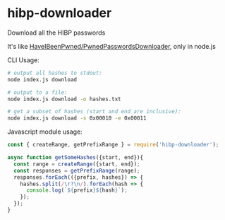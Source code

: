 # hibp-downloader
Download all the HIBP passwords

It's like [HaveIBeenPwned/PwnedPasswordsDownloader](https://github.com/HaveIBeenPwned/PwnedPasswordsDownloader), only in node.js

CLI Usage:

```bash
# output all hashes to stdout:
node index.js download

# output to a file:
node index.js download -o hashes.txt

# get a subset of hashes (start and end are inclusive):
node index.js download -s 0x00010 -e 0x00011
```

Javascript module usage:
```js
const { createRange, getPrefixRange } = require('hibp-downloader');

async function getSomeHashes({start, end}){
  const range = createRange({start, end});
  const responses = getPrefixRange(range);
  responses.forEach(({prefix, hashes}) => {
    hashes.split(/\r?\n/).forEach(hash => {
      console.log(`${prefix}${hash}`);
    });
  });
}
```
